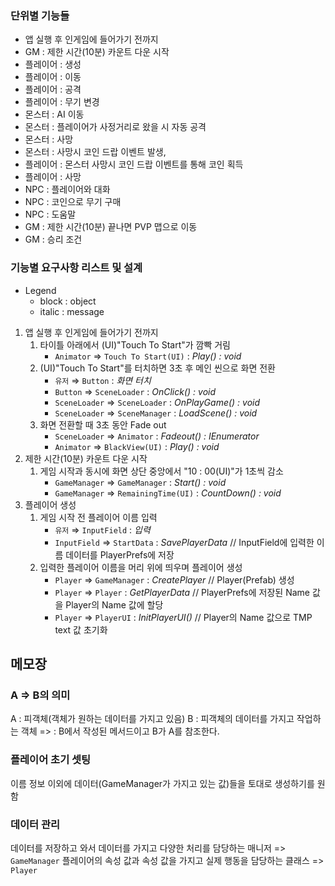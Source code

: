 ### 단위별 기능들
- 앱 실행 후 인게임에 들어가기 전까지
- GM : 제한 시간(10분) 카운트 다운 시작
- 플레이어 : 생성
- 플레이어 : 이동
- 플레이어 : 공격
- 플레이어 : 무기 변경
- 몬스터 : AI 이동
- 몬스터 : 플레이어가 사정거리로 왔을 시 자동 공격
- 몬스터 : 사망
- 몬스터 : 사망시 코인 드랍 이벤트 발생,
- 플레이어 : 몬스터 사망시 코인 드랍 이벤트를 통해 코인 획득
- 플레이어 : 사망
- NPC : 플레이어와 대화
- NPC : 코인으로 무기 구매
- NPC : 도움말
- GM : 제한 시간(10분) 끝나면 PVP 맵으로 이동
- GM : 승리 조건

### 기능별 요구사항 리스트 및 설계 
- Legend
    - block : object
    - italic : message
1. 앱 실행 후 인게임에 들어가기 전까지
    1. 타이틀 아래에서 (UI)"Touch To Start"가 깜빡 거림
        - `Animator` ⇒ `Touch To Start(UI)` : *Play() : void*
    2. (UI)"Touch To Start"를 터치하면 3초 후 메인 씬으로 화면 전환
        - `유저` ⇒ `Button` : *화면 터치*
        - `Button` ⇒ `SceneLoader` : *OnClick() : void*
        - `SceneLoader` ⇒ `SceneLoader` : *OnPlayGame() : void*   
        - `SceneLoader` => `SceneManager` : *LoadScene() : void* 
    3. 화면 전환할 때 3초 동안 Fade out
        - `SceneLoader` ⇒ `Animator` : *Fadeout() : IEnumerator*
        - `Animator` ⇒ `BlackView(UI)` : *Play() : void*
2. 제한 시간(10분) 카운트 다운 시작
    1. 게임 시작과 동시에 화면 상단 중앙에서 "10 : 00(UI)"가 1초씩 감소
        - `GameManager` ⇒ `GameManager` : *Start() : void*
        - `GameManager` ⇒ `RemainingTime(UI)` : *CountDown() : void*
3. 플레이어 생성
   1. 게임 시작 전 플레이어 이름 입력
      - `유저` ⇒ `InputField` : *입력*
      - `InputField` ⇒ `StartData` : *SavePlayerData*    // InputField에 입력한 이름 데이터를 PlayerPrefs에 저장
   2. 입력한 플레이어 이름을 머리 위에 띄우며 플레이어 생성
      - `Player` ⇒ `GameManager` : *CreatePlayer*        // Player(Prefab) 생성
      - `Player` ⇒ `Player` : *GetPlayerData*            // PlayerPrefs에 저장된 Name 값을 Player의 Name 값에 할당
      - `Player` ⇒ `PlayerUI` : *InitPlayerUI()*         // Player의 Name 값으로 TMP text 값 초기화
## 메모장
### A => B의 의미
A : 피객체(객체가 원하는 데이터를 가지고 있음)
B : 피객체의 데이터를 가지고 작업하는 객체
=> : B에서 작성된 메서드이고 B가 A를 참조한다.

### 플레이어 초기 셋팅
이름 정보 이외에 데이터(GameManager가 가지고 있는 값)들을 토대로 생성하기를 원함

### 데이터 관리
데이터를 저장하고 와서 데이터를 가지고 다양한 처리를 담당하는 매니저 => `GameManager`
플레이어의 속성 값과 속성 값을 가지고 실제 행동을 담당하는 클래스 => `Player`
